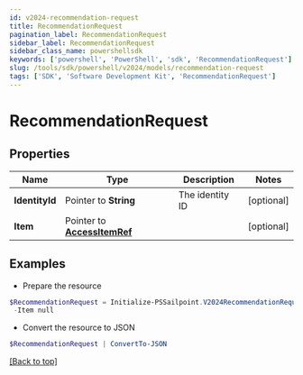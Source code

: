 ```yaml
---
id: v2024-recommendation-request
title: RecommendationRequest
pagination_label: RecommendationRequest
sidebar_label: RecommendationRequest
sidebar_class_name: powershellsdk
keywords: ['powershell', 'PowerShell', 'sdk', 'RecommendationRequest'] 
slug: /tools/sdk/powershell/v2024/models/recommendation-request
tags: ['SDK', 'Software Development Kit', 'RecommendationRequest']
---
```



# RecommendationRequest

## Properties

Name | Type | Description | Notes
------------ | ------------- | ------------- | -------------
**IdentityId** |  Pointer to **String** | The identity ID | [optional] 
**Item** |  Pointer to [**AccessItemRef**](access-item-ref) |  | [optional] 

## Examples

- Prepare the resource
```powershell
$RecommendationRequest = Initialize-PSSailpoint.V2024RecommendationRequest  -IdentityId 2c938083633d259901633d25c68c00fa `
 -Item null
```

- Convert the resource to JSON
```powershell
$RecommendationRequest | ConvertTo-JSON
```


[[Back to top]](#) 

